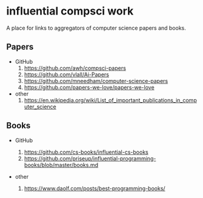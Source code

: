 # influential compsci work

A place for links to aggregators of computer science papers and books.

## Papers

- GitHub
  1. https://github.com/awh/compsci-papers
  2. https://github.com/vlall/Ai-Papers
  3. https://github.com/mneedham/computer-science-papers
  4. https://github.com/papers-we-love/papers-we-love
- other
  1. https://en.wikipedia.org/wiki/List_of_important_publications_in_computer_science

## Books

- GitHub
  1. https://github.com/cs-books/influential-cs-books
  2. https://github.com/priseup/influential-programming-books/blob/master/books.md

- other
  1. https://www.daolf.com/posts/best-programming-books/
